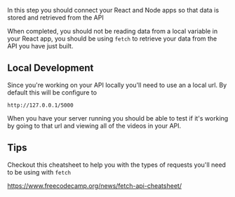 
In this step you should connect your React and Node apps so that data is stored and retrieved from the API

When completed, you should not be reading data from a local variable in your React app, you should be using `fetch` to retrieve your data from the API you have just built.

## Local Development

Since you're working on your API locally you'll need to use an a local url. By default this will be configure to

```url
http://127.0.0.1/5000
```

When you have your server running you should be able to test if it's working by going to that url and viewing all of the videos in your API.

## Tips

Checkout this cheatsheet to help you with the types of requests you'll need to be using with `fetch`

https://www.freecodecamp.org/news/fetch-api-cheatsheet/

